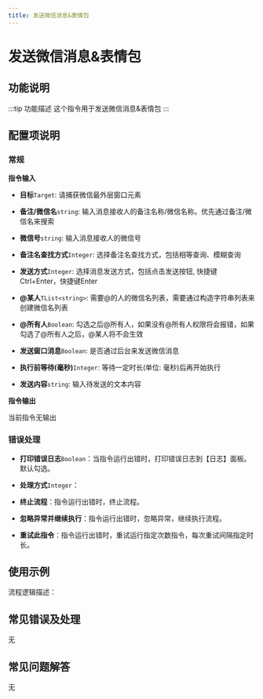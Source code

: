 ```yaml
---
title: 发送微信消息&表情包
---
```


# 发送微信消息&表情包

## 功能说明

:::tip 功能描述
这个指令用于发送微信消息&表情包
:::

## 配置项说明

### 常规

**指令输入**

- **目标**`Target`: 请捕获微信最外层窗口元素

- **备注/微信名**`string`: 输入消息接收人的备注名称/微信名称。优先通过备注/微信名来搜索

- **微信号**`string`: 输入消息接收人的微信号

- **备注名查找方式**`Integer`: 选择备注名查找方式，包括相等查询、模糊查询

- **发送方式**`Integer`: 选择消息发送方式，包括点击发送按钮, 快捷键Ctrl+Enter，快捷键Enter

- **@某人**`TList<string>`: 需要@的人的微信名列表，需要通过构造字符串列表来创建微信名列表

- **@所有人**`Boolean`: 勾选之后@所有人，如果没有@所有人权限将会报错，如果勾选了@所有人之后，@某人将不会生效

- **发送窗口消息**`Boolean`: 是否通过后台来发送微信消息

- **执行前等待(毫秒)**`Integer`: 等待一定时长(单位: 毫秒)后再开始执行

- **发送内容**`string`: 输入待发送的文本内容

**指令输出**

当前指令无输出

### 错误处理

- **打印错误日志**`Boolean`：当指令运行出错时，打印错误日志到【日志】面板。默认勾选。

- **处理方式**`Integer`：

 - **终止流程**：指令运行出错时，终止流程。

 - **忽略异常并继续执行**：指令运行出错时，忽略异常，继续执行流程。

 - **重试此指令**：指令运行出错时，重试运行指定次数指令，每次重试间隔指定时长。

## 使用示例

流程逻辑描述：

## 常见错误及处理

无

## 常见问题解答

无
